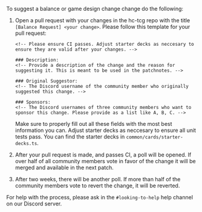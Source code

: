 To suggest a balance or game design change change do the following:

1. Open a pull request with your changes in the hc-tcg repo with the title `[Balance Request] <your change>`.
    Please follow this template for your pull request:
    ```
    <!-- Please ensure CI passes. Adjust starter decks as neccesary to ensure they are valid after your changes. -->

    ### Description:
    <!-- Provide a description of the change and the reason for suggesting it. This is meant to be used in the patchnotes. -->

    ### Original Suggestor:
    <!-- The Discord username of the community member who originally suggested this change. -->

    ### Sponsors:
    <!-- The Discord usernames of three community members who want to sponsor this change. Please provide as a list like A, B, C. -->
    ```

    Make sure to properly fill out all these fields with the most best information you can.
    Adjust starter decks as neccesary to ensure all unit tests pass. You can find the starter decks
    in `common/cards/starter-decks.ts`.

2. After your pull request is made, and passes CI, a poll will be opened.
If over half of all community members vote in favor of the change it will be merged and available in the next patch.

3. After two weeks, there will be another poll.
If more than half of the community members vote to revert the change, it will be reverted.

For help with the process, please ask in the `#looking-to-help` help channel on our Discord server.




